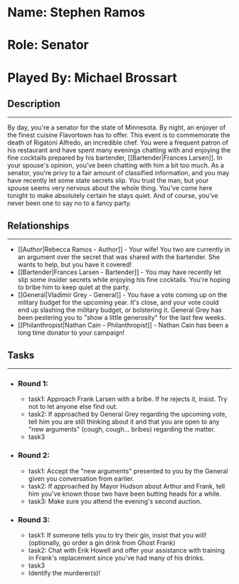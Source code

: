 # Name: Stephen Ramos
# Role: Senator
# Played By: Michael Brossart

## Description
---
By day, you're a senator for the state of Minnesota. By night, an enjoyer of the finest cuisine Flavortown has to offer. This event is to commemorate the death of Rigatoni Alfredo, an incredible chef. You were a frequent patron of his restaurant and have spent many evenings chatting with and enjoying the fine cocktails prepared by his bartender, [[Bartender|Frances Larsen]]. In your spouse's opinion, you've been chatting with him a bit too much. As a senator, you're privy to a fair amount of classified information, and you may have recently let some state secrets slip. You trust the man, but your spouse seems very nervous about the whole thing. You've come here tonight to make absolutely certain he stays quiet. And of course, you've never been one to say no to a fancy party.

## Relationships
---
- [[Author|Rebecca Ramos - Author]]  - Your wife! You two are currently in an argument over the secret that was shared with the bartender. She wants to help, but you have it covered!
- [[Bartender|Frances Larsen - Bartender]]  - You may have recently let slip some insider secrets while enjoying his fine cocktails. You're hoping to bribe him to keep quiet at the party.
- [[General|Vladimir Grey - General]]  - You have a vote coming up on the mlitary budget for the upcoming year. It's close, and your vote could end up slashing the military budget, or bolstering it. General Grey has been pestering you to "show a little generosity" for the last few weeks.
- [[Philanthropist|Nathan Cain - Philanthropist]]  - Nathan Cain has been a long time donator to your campaign!

## Tasks
___
- ### Round 1:
	- task1: Approach Frank Larsen with a bribe. If he rejects it, insist. Try not to let anyone else find out.
	- task2: If approached by General Grey regarding the upcoming vote, tell him you are still thinking about it and that you are open to any "new arguments" (cough, cough... bribes) regarding the matter.
	- task3
- ### Round 2:
	- task1: Accept the "new arguments" presented to you by the General given you conversation from earlier.
	- task2: If approached by Mayor Hudson about Arthur and Frank, tell him you've known those two have been butting heads for a while.
	- task3: Make sure you attend the evening's second auction.
- ### Round 3:
	- task1: If someone tells you to try their gin, insist that you will! (optionally, go order a gin drink from Ghost Frank)
	- task2: Chat with Erik Howell and offer your assistance with training in Frank's replacement since you've had many of his drinks.
	- task3
	- Identify the murderer(s)!